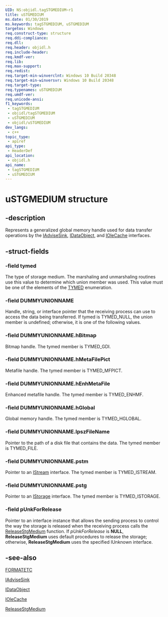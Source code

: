 ```yaml
---
UID: NS:objidl.tagSTGMEDIUM~r1
title: uSTGMEDIUM
ms.date: 01/30/2019
ms.keywords: tagSTGMEDIUM, uSTGMEDIUM
targetos: Windows
req.construct-type: structure
req.ddi-compliance: 
req.dll: 
req.header: objidl.h
req.include-header: 
req.kmdf-ver: 
req.lib: 
req.max-support: 
req.redist: 
req.target-min-winverclnt: Windows 10 Build 20348
req.target-min-winversvr: Windows 10 Build 20348
req.target-type: 
req.typenames: uSTGMEDIUM
req.umdf-ver: 
req.unicode-ansi: 
f1_keywords:
 - tagSTGMEDIUM
 - objidl/tagSTGMEDIUM
 - uSTGMEDIUM
 - objidl/uSTGMEDIUM
dev_langs:
 - c++
topic_type:
 - apiref
api_type:
 - HeaderDef
api_location:
 - objidl.h
api_name:
 - tagSTGMEDIUM
 - uSTGMEDIUM
---
```


# uSTGMEDIUM structure


## -description

Represents a generalized global memory handle used for data transfer operations by the <a href="/windows/desktop/api/objidl/nn-objidl-iadvisesink">IAdviseSink</a>, <a href="/windows/desktop/api/objidl/nn-objidl-idataobject">IDataObject</a>, and <a href="/windows/desktop/api/oleidl/nn-oleidl-iolecache">IOleCache</a> interfaces.

## -struct-fields

### -field tymed

The type of storage medium. The marshaling and unmarshaling routines use this value to determine which union member was used. This value must be one of the elements of the <a href="/windows/desktop/api/objidl/ne-objidl-tymed">TYMED</a> enumeration.

### -field DUMMYUNIONNAME

Handle, string, or interface pointer that the receiving process can use to access the data being transferred. If tymed is TYMED_NULL, the union member is undefined; otherwise, it is one of the following values.

### -field DUMMYUNIONNAME.hBitmap

Bitmap handle. The tymed member is TYMED_GDI.

### -field DUMMYUNIONNAME.hMetaFilePict

Metafile handle. The tymed member is TYMED_MFPICT.

### -field DUMMYUNIONNAME.hEnhMetaFile

Enhanced metafile handle. The tymed member is TYMED_ENHMF.

### -field DUMMYUNIONNAME.hGlobal

Global memory handle. The tymed member is TYMED_HGLOBAL.

### -field DUMMYUNIONNAME.lpszFileName

Pointer to the path of a disk file that contains the data. The tymed member is TYMED_FILE.

### -field DUMMYUNIONNAME.pstm

Pointer to an <a href="/windows/desktop/api/objidl/nn-objidl-istream">IStream</a> interface. The tymed member is TYMED_ISTREAM.

### -field DUMMYUNIONNAME.pstg

Pointer to an <a href="/windows/desktop/api/objidl/nn-objidl-istorage">IStorage</a> interface. The tymed member is TYMED_ISTORAGE.

### -field pUnkForRelease

Pointer to an interface instance that allows the sending process to control the way the storage is released when the receiving process calls the <a href="/windows/desktop/api/ole2/nf-ole2-releasestgmedium">ReleaseStgMedium</a> function. If <i>pUnkForRelease</i> is <b>NULL</b>, <b>ReleaseStgMedium</b> uses default procedures to release the storage; otherwise, <b>ReleaseStgMedium</b> uses the specified IUnknown interface.

## -see-also

<a href="/windows/desktop/api/objidl/ns-objidl-formatetc">FORMATETC</a>



<a href="/windows/desktop/api/objidl/nn-objidl-iadvisesink">IAdviseSink</a>



<a href="/windows/desktop/api/objidl/nn-objidl-idataobject">IDataObject</a>



<a href="/windows/desktop/api/oleidl/nn-oleidl-iolecache">IOleCache</a>



<a href="/windows/desktop/api/ole2/nf-ole2-releasestgmedium">ReleaseStgMedium</a>
